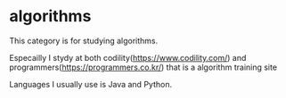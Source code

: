 # algorithms

This category is for studying algorithms.

Especailly I stydy at both codility(https://www.codility.com/) and programmers(https://programmers.co.kr/) that is a algorithm training site

Languages I usually use is Java and Python.
